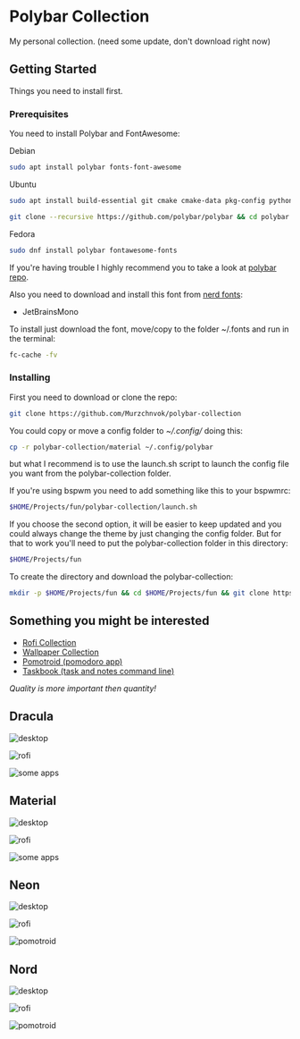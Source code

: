 # Polybar Collection

My personal collection. (need some update, don't download right now)

## Getting Started

Things you need to install first.

### Prerequisites

You need to install Polybar and FontAwesome:

Debian

```bash
sudo apt install polybar fonts-font-awesome
```

Ubuntu

```bash
sudo apt install build-essential git cmake cmake-data pkg-config python3-sphinx libcairo2-dev libxcb1-dev libxcb-util0-dev libxcb-randr0-dev libxcb-composite0-dev python3-xcbgen xcb-proto libxcb-image0-dev libxcb-ewmh-dev libxcb-icccm4-dev libxcb-xkb-dev libxcb-xrm-dev libxcb-cursor-dev libasound2-dev libpulse-dev libjsoncpp-dev libmpdclient-dev libcurl4-openssl-dev libnl-genl-3-dev fonts-font-awesome

git clone --recursive https://github.com/polybar/polybar && cd polybar && mkdir build && cd build && cmake .. && make -j$(nproc) && sudo make install
```

Fedora

```bash
sudo dnf install polybar fontawesome-fonts
```

If you're having trouble I highly recommend you to take a look at [polybar repo](https://github.com/polybar/polybar).

Also you need to download and install this font from [nerd fonts](https://www.nerdfonts.com/font-downloads):

* JetBrainsMono

To install just download the font, move/copy to the folder ~/.fonts and run in the terminal:

```bash
fc-cache -fv
```

### Installing

First you need to download or clone the repo:

```bash
git clone https://github.com/Murzchnvok/polybar-collection
```

You could copy or move a config folder to *~/.config/* doing this:

```bash
cp -r polybar-collection/material ~/.config/polybar
```

but what I recommend is to use the launch.sh script to launch the config file you want from the polybar-collection folder.

If you're using bspwm you need to add something like this to your bspwmrc:

```bash
$HOME/Projects/fun/polybar-collection/launch.sh
```

If you choose the second option, it will be easier to keep updated and you could always change the theme by just changing the config folder. But for that to work you'll need to put the polybar-collection folder in this directory:

```bash
$HOME/Projects/fun
```

To create the directory and download the polybar-collection:

```bash
mkdir -p $HOME/Projects/fun && cd $HOME/Projects/fun && git clone https://github.com/Murzchnvok/polybar-collection.git
```

## Something you might be interested

* [Rofi Collection](https://github.com/Murzchnvok/rofi-collection)
* [Wallpaper Collection](https://drive.google.com/drive/folders/1o1qjRgkJtnF_8uGB1z6MRsQUjWinHUsw?usp=sharing)
* [Pomotroid (pomodoro app)](https://github.com/Splode/pomotroid)
* [Taskbook (task and notes command line)](https://github.com/klaussinani/taskbook)

*Quality is more important then quantity!*

## Dracula

![desktop](screenshots/dracula/desktop.png)

![rofi](screenshots/dracula/rofi.png)

![some apps](screenshots/dracula/pomotroid.png)

## Material

![desktop](screenshots/material/desktop.png)

![rofi](screenshots/material/rofi.png)

![some apps](screenshots/material/some-apps.png)

## Neon

![desktop](screenshots/neon/desktop.png)

![rofi](screenshots/neon/rofi.png)

![pomotroid](screenshots/neon/some-apps.png)

## Nord

![desktop](screenshots/nord/desktop.png)

![rofi](screenshots/nord/rofi.png)

![pomotroid](screenshots/nord/pomotroid.png)
